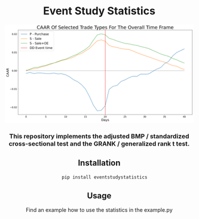 <div align="center">

# Event Study Statistics
<img src="files/logo.png" alt="icon" width="600"/>



### This repository implements the adjusted BMP / standardized cross-sectional test and the GRANK / generalized rank t test.

## Installation

```
    pip install eventstudystatistics
```

## Usage

Find an example how to use the statistics in the example.py